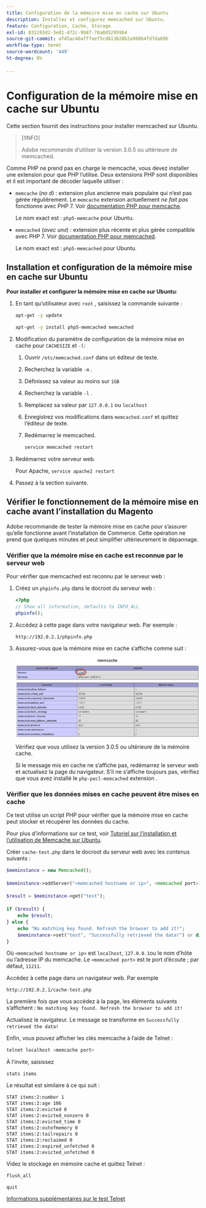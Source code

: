 ```yaml
---
title: Configuration de la mémoire mise en cache sur Ubuntu
description: Installez et configurez memcached sur Ubuntu.
feature: Configuration, Cache, Storage
exl-id: 831193d2-3e81-472c-9b87-78a8d52959b4
source-git-commit: af45ac46afffeef5cd613628b2a98864fd7da69b
workflow-type: tm+mt
source-wordcount: '449'
ht-degree: 0%

---
```


# Configuration de la mémoire mise en cache sur Ubuntu

Cette section fournit des instructions pour installer memcached sur Ubuntu.

>[!INFO]
>
>Adobe recommande d’utiliser la version 3.0.5 ou ultérieure de memcached.

Comme PHP ne prend pas en charge le memcache, vous devez installer une extension pour que PHP l’utilise. Deux extensions PHP sont disponibles et il est important de décoder laquelle utiliser :

- `memcache` (_no d_) : extension plus ancienne mais populaire qui n’est pas gérée régulièrement.
Le `memcache` extension actuellement _ne fait pas_ fonctionne avec PHP 7. Voir [documentation PHP pour memcache](https://www.php.net/manual/en/book.memcache.php).

   Le nom exact est : `php5-memcache` pour Ubuntu.

- `memcached` (_avec un`d`_) : extension plus récente et plus gérée compatible avec PHP 7. Voir [documentation PHP pour memcached](https://www.php.net/manual/en/book.memcached.php).

   Le nom exact est : `php5-memcached` pour Ubuntu.

## Installation et configuration de la mémoire mise en cache sur Ubuntu

**Pour installer et configurer la mémoire mise en cache sur Ubuntu**:

1. En tant qu’utilisateur avec `root` , saisissez la commande suivante :

   ```bash
   apt-get -y update
   ```

   ```bash
   apt-get -y install php5-memcached memcached
   ```

1. Modification du paramètre de configuration de la mémoire mise en cache pour `CACHESIZE` et `-l`:

   1. Ouvrir `/etc/memcached.conf` dans un éditeur de texte.
   1. Recherchez la variable `-m` .
   1. Définissez sa valeur au moins sur `1GB`
   1. Recherchez la variable `-l` .
   1. Remplacez sa valeur par `127.0.0.1` ou `localhost`
   1. Enregistrez vos modifications dans `memcached.conf` et quittez l’éditeur de texte.
   1. Redémarrez le memcached.

      ```bash
      service memcached restart
      ```

1. Redémarrez votre serveur web.

   Pour Apache, `service apache2 restart`

1. Passez à la section suivante.

## Vérifier le fonctionnement de la mémoire mise en cache avant l’installation du Magento

Adobe recommande de tester la mémoire mise en cache pour s’assurer qu’elle fonctionne avant l’installation de Commerce. Cette opération ne prend que quelques minutes et peut simplifier ultérieurement le dépannage.

### Vérifier que la mémoire mise en cache est reconnue par le serveur web

Pour vérifier que memcached est reconnu par le serveur web :

1. Créez un `phpinfo.php` dans le docroot du serveur web :

   ```php
   <?php
   // Show all information, defaults to INFO_ALL
   phpinfo();
   ```

1. Accédez à cette page dans votre navigateur web. Par exemple :

   ```http
   http://192.0.2.1/phpinfo.php
   ```

1. Assurez-vous que la mémoire mise en cache s’affiche comme suit :

   ![Vérifiez que la mémoire mise en cache est reconnue par le serveur web.](../../assets/configuration/memcache.png)

   Vérifiez que vous utilisez la version 3.0.5 ou ultérieure de la mémoire cache.

   Si le message mis en cache ne s’affiche pas, redémarrez le serveur web et actualisez la page du navigateur. S’il ne s’affiche toujours pas, vérifiez que vous avez installé le `php-pecl-memcached` extension .

### Vérifier que les données mises en cache peuvent être mises en cache

Ce test utilise un script PHP pour vérifier que la mémoire mise en cache peut stocker et récupérer les données du cache.

Pour plus d’informations sur ce test, voir [Tutoriel sur l’installation et l’utilisation de Memcache sur Ubuntu](https://www.digitalocean.com/community/tutorials/how-to-install-and-use-memcache-on-ubuntu-14-04).

Créer `cache-test.php` dans le docroot du serveur web avec les contenus suivants :

```php
$meminstance = new Memcached();

$meminstance->addServer("<memcached hostname or ip>", <memcached port>);

$result = $meminstance->get("test");

if ($result) {
    echo $result;
} else {
    echo "No matching key found. Refresh the browser to add it!";
    $meminstance->set("test", "Successfully retrieved the data!") or die("Could not save anything to memcached...");
}
```

Où `<memcached hostname or ip>` est `localhost`, `127.0.0.1`ou le nom d’hôte ou l’adresse IP du memcache. Le `<memcached port>` est le port d’écoute ; par défaut, `11211`.

Accédez à cette page dans un navigateur web. Par exemple

```http
http://192.0.2.1/cache-test.php
```

La première fois que vous accédez à la page, les éléments suivants s’affichent : `No matching key found. Refresh the browser to add it!`

Actualisez le navigateur. Le message se transforme en `Successfully retrieved the data!`

Enfin, vous pouvez afficher les clés memcache à l’aide de Telnet :

```bash
telnet localhost <memcache port>
```

À l’invite, saisissez

```shell
stats items
```

Le résultat est similaire à ce qui suit :

```terminal
STAT items:2:number 1
STAT items:2:age 106
STAT items:2:evicted 0
STAT items:2:evicted_nonzero 0
STAT items:2:evicted_time 0
STAT items:2:outofmemory 0
STAT items:2:tailrepairs 0
STAT items:2:reclaimed 0
STAT items:2:expired_unfetched 0
STAT items:2:evicted_unfetched 0
```

Videz le stockage en mémoire cache et quittez Telnet :

```shell
flush_all
```

```shell
quit
```

[Informations supplémentaires sur le test Telnet](https://darkcoding.net/software/memcached-list-all-keys/)
